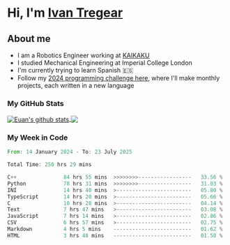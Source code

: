 # Hi, I'm [Ivan Tregear](https://www.linkedin.com/in/ivantregear/)

## About me

* I am a Robotics Engineer working at [KAIKAKU](https://github.com/KAIKAKU-AI)
* I studied Mechanical Engineering at Imperial College London
* I'm currently trying to learn Spanish :es:
* Follow my [2024 programming challenge here](https://github.com/ITregear?tab=repositories), where I'll make monthly projects, each written in a new language


### My GitHub Stats

<a href="#my-github-stats">
  <img align="center" src="https://github-readme-stats.vercel.app/api?username=itregear&count_private=true&show_icons=true&include_all_commits=true&theme=material-palenight" alt="Euan's github stats" />
</a>

<a href="#my-github-stats">
  <img align="center" src="https://github-readme-stats.vercel.app/api/top-langs/?username=itregear&layout=compact&theme=material-palenight" />
</a>

### My Week in Code
<!--START_SECTION:waka-->

```rust
From: 14 January 2024 - To: 23 July 2025

Total Time: 250 hrs 29 mins

C++               84 hrs 55 mins  >>>>>>>>-----------------   33.56 %
Python            78 hrs 31 mins  >>>>>>>>-----------------   31.03 %
INI               14 hrs 40 mins  >------------------------   05.80 %
TypeScript        14 hrs 20 mins  >------------------------   05.66 %
C                 10 hrs 28 mins  >------------------------   04.14 %
Text              7 hrs 47 mins   >------------------------   03.08 %
JavaScript        7 hrs 14 mins   >------------------------   02.86 %
CSV               6 hrs 57 mins   >------------------------   02.75 %
Markdown          4 hrs 5 mins    -------------------------   01.62 %
HTML              3 hrs 48 mins   -------------------------   01.50 %
```

<!--END_SECTION:waka-->
